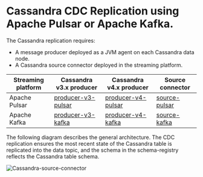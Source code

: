 # Cassandra CDC Replication using Apache Pulsar or Apache Kafka.

The Cassandra replication requires:
* A message producer deployed as a JVM agent on each Cassandra data node.
* A Cassandra source connector deployed in the streaming platform.

| Streaming platform | Cassandra v3.x producer | Cassandra v4.x producer  | Source connector |
| ---                | ---                     | ---                      | ---              |
| Apache Pulsar      | [producer-v3-pulsar](producer-v3-pulsar) | [producer-v4-pulsar](producer-v4-pulsar) | [source-pulsar](source-pulsar) |
| Apache Kafka       | [producer-v3-kafka](producer-v3-kafka)   | [producer-v4-kafka](producer-v4-kafka)   | [source-kafka](source-kafka)   |


The following diagram describes the general architecture. 
The CDC replication ensures the most recent state of the Cassandra table is replicated into the data topic,
and the schema in the schema-registry reflects the Cassandra table schema.

![Cassandra-source-connector](doc/images/cassandra-source-connector.png)
